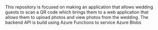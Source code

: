 This repository is focused on making an application that allows wedding guests to scan a QR code which brings them to a web application that allows them to upload photos and view photos from the wedding. The backend API is build using Azure Functions to service Azure Blobs
